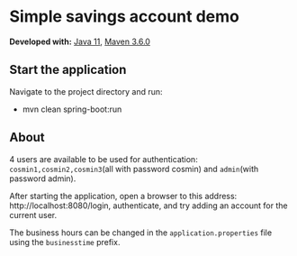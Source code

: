 # Simple savings account demo 

**Developed with:** [Java 11](https://adoptopenjdk.net/), [Maven 3.6.0](https://maven.apache.org/download.cgi/)
## Start the application

Navigate to the project directory and run:
- mvn clean spring-boot:run 

## About

4 users are available to be used for authentication: `cosmin1,cosmin2,cosmin3`(all with password cosmin) 
and `admin`(with password admin).

After starting the application, open a browser to this address: http://localhost:8080/login, authenticate,
 and try adding an account for the current user.  

The business hours can be changed in the `application.properties` file using the `businesstime` prefix.   
 